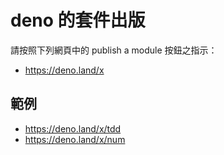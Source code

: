 # deno 的套件出版

請按照下列網頁中的 publish a module 按鈕之指示：

* https://deno.land/x

## 範例

* https://deno.land/x/tdd
* https://deno.land/x/num

